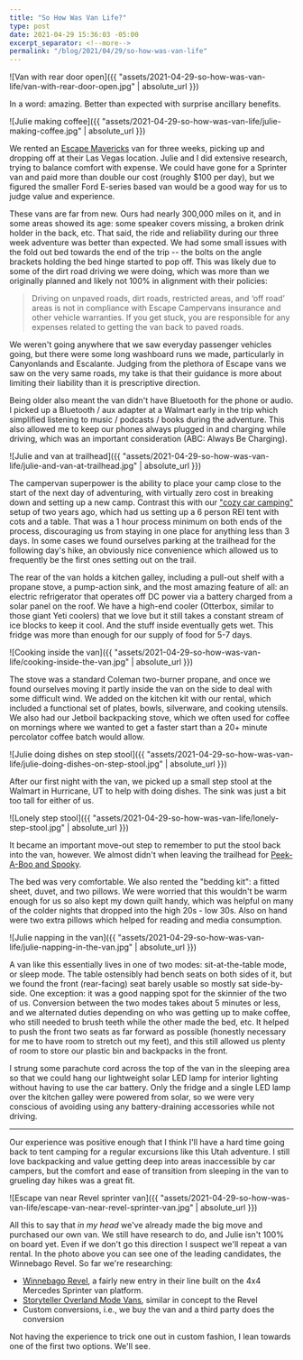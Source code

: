 ```yaml
--- 
title: "So How Was Van Life?"
type: post
date: 2021-04-29 15:36:03 -05:00
excerpt_separator: <!--more-->
permalink: "/blog/2021/04/29/so-how-was-van-life"
---
```




![Van with rear door open]({{ "assets/2021-04-29-so-how-was-van-life/van-with-rear-door-open.jpg" | absolute_url }})


In a word: amazing. Better than expected with surprise ancillary benefits. 

<!--more-->


![Julie making coffee]({{ "assets/2021-04-29-so-how-was-van-life/julie-making-coffee.jpg" | absolute_url }})


We rented an [Escape Mavericks](https://www.escapecampervans.com/campervans/mavericks/) van for three weeks, picking up and dropping off at their Las Vegas location. Julie and I did extensive research, trying to balance comfort with expense. We could have gone for a Sprinter van and paid more than double our cost (roughly $100 per day), but we figured the smaller Ford E-series based van would be a good way for us to judge value and experience. 

These vans are far from new. Ours had nearly 300,000 miles on it, and in some areas showed its age: some speaker covers missing, a broken drink holder in the back, etc. That said, the ride and reliability during our three week adventure was better than expected. We had some small issues with the fold out bed towards the end of the trip -- the bolts on the angle brackets holding the bed hinge started to pop off. This was likely due to some of the dirt road driving we were doing, which was more than we originally planned and likely not 100% in alignment with their policies:

> Driving on unpaved roads, dirt roads, restricted areas, and ‘off road’ areas is not in compliance with Escape Campervans insurance and other vehicle warranties. If you get stuck, you are responsible for any expenses related to getting the van back to paved roads.

We weren't going anywhere that we saw everyday passenger vehicles going, but there were some long washboard runs we made, particularly in Canyonlands and Escalante. Judging from the plethora of Escape vans we saw on the very same roads, my take is that their guidance is more about limiting their liability than it is prescriptive direction.

Being older also meant the van didn't have Bluetooth for the phone or audio. I picked up a Bluetooth / aux adapter at a Walmart early in the trip which simplified listening to music / podcasts / books during the adventure. This also allowed me to keep our phones always plugged in and charging while driving, which was an important consideration (ABC: Always Be Charging).


![Julie and van at trailhead]({{ "assets/2021-04-29-so-how-was-van-life/julie-and-van-at-trailhead.jpg" | absolute_url }})


The campervan superpower is the ability to place your camp close to the start of the next day of adventuring, with virtually zero cost in breaking down and setting up a new camp. Contrast this with our ["cozy car camping"](https://chrisbrooks.org/blog/2019/04/01/camping-in-the-valley-of-the-gods/) setup of two years ago, which had us setting up a 6 person REI tent with cots and a table. That was a 1 hour process minimum on both ends of the process, discouraging us from staying in one place for anything less than 3 days. In some cases we found ourselves parking at the trailhead for the following day's hike, an obviously nice convenience which allowed us to frequently be the first ones setting out on the trail.

The rear of the van holds a kitchen galley, including a pull-out shelf with a propane stove, a pump-action sink, and the most amazing feature of all: an electric refrigerator that operates off DC power via a battery charged from a solar panel on the roof. We have a high-end cooler (Otterbox, similar to those giant Yeti coolers) that we love but it still takes a constant stream of ice blocks to keep it cool. And the stuff inside eventually gets wet. This fridge was more than enough for our supply of food for 5-7 days. 


![Cooking inside the van]({{ "assets/2021-04-29-so-how-was-van-life/cooking-inside-the-van.jpg" | absolute_url }})


The stove was a standard Coleman two-burner propane, and once we found ourselves moving it partly inside the van on the side to deal with some difficult wind. We added on the kitchen kit with our rental, which included a functional set of plates, bowls, silverware, and cooking utensils. We also had our Jetboil backpacking stove, which we often used for coffee on mornings where we wanted to get a faster start than a 20+ minute percolator coffee batch would allow.


![Julie doing dishes on step stool]({{ "assets/2021-04-29-so-how-was-van-life/julie-doing-dishes-on-step-stool.jpg" | absolute_url }})


After our first night with the van, we picked up a small step stool at the Walmart in Hurricane, UT to help with doing dishes. The sink was just a bit too tall for either of us. 


![Lonely step stool]({{ "assets/2021-04-29-so-how-was-van-life/lonely-step-stool.jpg" | absolute_url }})


It became an important move-out step to remember to put the stool back into the van, however. We almost didn't when leaving the trailhead for [Peek-A-Boo and Spooky](https://chrisbrooks.org/escalante-peek-a-boo-spooky-and-dry-gulch/).

The bed was very comfortable. We also rented the "bedding kit": a fitted sheet, duvet, and two pillows. We were worried that this wouldn't be warm enough for us so also kept my down quilt handy, which was helpful on many of the colder nights that dropped into the high 20s - low 30s. Also on hand were two extra pillows which helped for reading and media consumption.


![Julie napping in the van]({{ "assets/2021-04-29-so-how-was-van-life/julie-napping-in-the-van.jpg" | absolute_url }})


A van like this essentially lives in one of two modes: sit-at-the-table mode, or sleep mode. The table ostensibly had bench seats on both sides of it, but we found the front (rear-facing) seat barely usable so mostly sat side-by-side. One exception: it was a good napping spot for the skinnier of the two of us. Conversion between the two modes takes about 5 minutes or less, and we alternated duties depending on who was getting up to make coffee, who still needed to brush teeth while the other made the bed, etc. It helped to push the front two seats as far forward as possible (honestly necessary for me to have room to stretch out my feet), and this still allowed us plenty of room to store our plastic bin and backpacks in the front.

I strung some parachute cord across the top of the van in the sleeping area so that we could hang our lightweight solar LED lamp for interior lighting without having to use the car battery. Only the fridge and a single LED lamp over the kitchen galley were powered from solar, so we were very conscious of avoiding using any battery-draining accessories while not driving.

---

Our experience was positive enough that I think I'll have a hard time going back to tent camping for a regular excursions like this Utah adventure. I still love backpacking and value getting deep into areas inaccessible by car campers, but the comfort and ease of transition from sleeping in the van to grueling day hikes was a great fit.


![Escape van near Revel sprinter van]({{ "assets/2021-04-29-so-how-was-van-life/escape-van-near-revel-sprinter-van.jpg" | absolute_url }})


All this to say that *in my head* we've already made the big move and purchased our own van. We still have research to do, and Julie isn't 100% on board yet. Even if we don't go this direction I suspect we'll repeat a van rental. In the photo above you can see one of the leading candidates, the Winnebago Revel. So far we're researching: 
- [Winnebago Revel](https://www.winnebago.com/models/product/motorhomes/camper-van/revel), a fairly new entry in their line built on the 4x4 Mercedes Sprinter van platform.
- [Storyteller Overland Mode Vans](https://www.storytelleroverland.com/modevans/), similar in concept to the Revel
- Custom conversions, i.e., we buy the van and a third party does the conversion

Not having the experience to trick one out in custom fashion, I lean towards one of the first two options. We'll see.